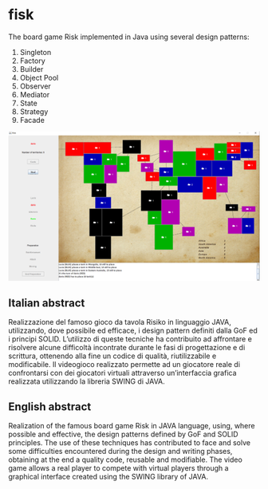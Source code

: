 # fisk
The board game Risk implemented in Java using several design patterns:
1. Singleton
2. Factory
3. Builder
4. Object Pool
5. Observer
6. Mediator
7. State
8. Strategy
9. Facade 

![Risk Board](image.png)

## Italian abstract
Realizzazione del famoso gioco da tavola Risiko in linguaggio JAVA, utilizzando, dove possibile ed efficace, i design pattern definiti dalla GoF ed i principi SOLID.
L’utilizzo di queste tecniche ha contribuito ad affrontare e risolvere alcune difficoltà incontrate durante le fasi di progettazione e di scrittura, ottenendo alla fine un codice di qualità, riutilizzabile e modificabile.
Il videogioco realizzato permette ad un giocatore reale di confrontarsi con dei giocatori
virtuali attraverso un’interfaccia grafica realizzata utilizzando la libreria SWING di JAVA.


## English abstract
Realization of the famous board game Risk in JAVA language, using, where possible and effective, the design patterns defined by GoF and SOLID principles. 
The use of these techniques has contributed to face and solve some difficulties encountered during the design and writing phases, obtaining at the end a quality code, reusable and modifiable.
The video game allows a real player to compete with virtual players through a graphical interface created using the SWING library of JAVA.
